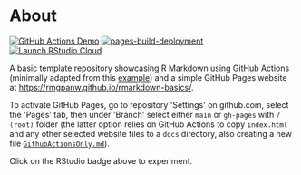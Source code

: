 # About

<!-- badges: start (generate GitHub workflow status badges from the 'Actions' tab on github.com by selecting a workflow, clicking '...' then 'Create status badge'. See also https://docs.github.com/en/actions/monitoring-and-troubleshooting-workflows/adding-a-workflow-status-badge) -->

[![GitHub Actions Demo](https://github.com/rmgpanw/rmarkdown-basics/actions/workflows/github-actions-demo.yml/badge.svg)](https://github.com/rmgpanw/rmarkdown-basics/actions/workflows/github-actions-demo.yml)
[![pages-build-deployment](https://github.com/rmgpanw/rmarkdown-basics/actions/workflows/pages/pages-build-deployment/badge.svg?branch=main)](https://github.com/rmgpanw/rmarkdown-basics/actions/workflows/pages/pages-build-deployment)
[![Launch RStudio Cloud](https://img.shields.io/badge/RStudio-Cloud-blue)](https://rstudio.cloud/project/4700482)

<!-- badges: end -->

A basic template repository showcasing R Markdown using GitHub Actions (minimally adapted from this [example](https://docs.github.com/en/actions/quickstart)) and a simple GitHub Pages website at https://rmgpanw.github.io/rmarkdown-basics/. 

To activate GitHub Pages, go to repository 'Settings' on github.com, select the 'Pages' tab, then under 'Branch' select either `main` or `gh-pages` with `/ (root)` folder (the latter option relies on GitHub Actions to copy `index.html` and any other selected website files to a `docs` directory, also creating a new file [`GithubActionsOnly.md`](https://rmgpanw.github.io/rmarkdown-basics/GithubActionsOnly.md)).

Click on the RStudio badge above to experiment.
